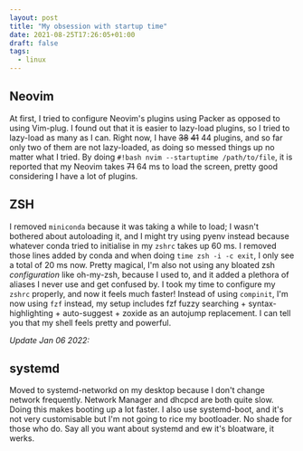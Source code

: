 ```yaml
---
layout: post
title: "My obsession with startup time"
date: 2021-08-25T17:26:05+01:00
draft: false
tags:
  - linux
---
```


## Neovim

At first, I tried to configure Neovim's plugins using Packer as opposed to using Vim-plug. I found out that it is easier to lazy-load plugins, so I tried to lazy-load as many as I can. Right now, I have ~~38~~ ~~41~~ 44 plugins, and so far only two of them are not lazy-loaded, as doing so messed things up no matter what I tried. By doing `#!bash nvim --startuptime /path/to/file`, it is reported that my Neovim takes ~~71~~ 64 ms to load the screen, pretty good considering I have a lot of plugins.

## ZSH

I removed `miniconda` because it was taking a while to load; I wasn't bothered about autoloading it, and I might try using pyenv instead because whatever conda tried to initialise in my `zshrc` takes up 60 ms. I removed those lines added by conda and when doing `time zsh -i -c exit`, I only see a total of 20 ms now. Pretty magical, I'm also not using any bloated zsh _configuration_ like oh-my-zsh, because I used to, and it added a plethora of aliases I never use and get confused by. I took my time to configure my `zshrc` properly, and now it feels much faster! Instead of using `compinit`, I'm now using `fzf` instead, my setup includes fzf fuzzy searching + syntax-highlighting + auto-suggest + zoxide as an autojump replacement. I can tell you that my shell feels pretty and powerful.

_Update Jan 06 2022:_
## systemd

Moved to systemd-networkd on my desktop because I don't change network frequently. Network Manager and dhcpcd are both quite slow. Doing this makes booting up a lot faster. I also use systemd-boot, and it's not very customisable but I'm not going to rice my bootloader. No shade for those who do. Say all you want about systemd and ew it's bloatware, it werks.

